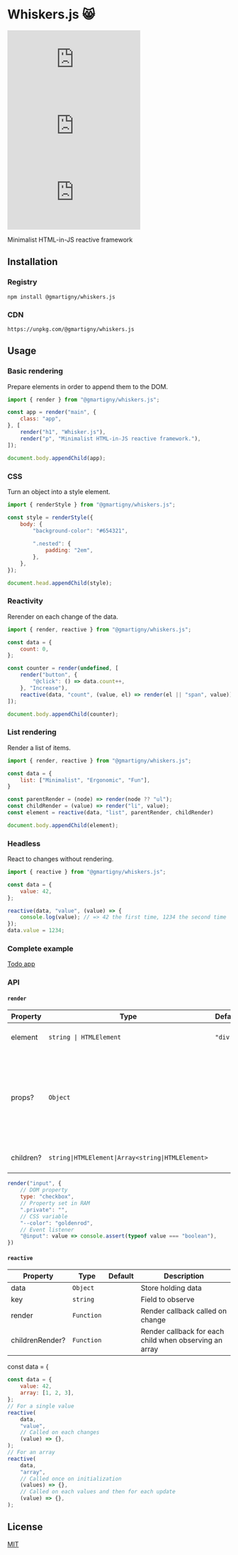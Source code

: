 # Whiskers.js 😸

[![NPM version](https://img.shields.io/npm/v/@gmartigny/whiskers.js?style=flat-square)](https://www.npmjs.com/package/@gmartigny/whiskers.js)
[![Minifies bundle size](https://img.shields.io/bundlephobia/min/@gmartigny/whiskers.js?style=flat-square)](https://bundlephobia.com/package/@gmartigny/whiskers.js)
[![Code coverage](https://flat.badgen.net/codeclimate/coverage/GMartigny/Whiskers.js)](https://codeclimate.com/github/GMartigny/Whiskers.js)

Minimalist HTML-in-JS reactive framework


## Installation

### Registry

    npm install @gmartigny/whiskers.js

### CDN

    https://unpkg.com/@gmartigny/whiskers.js


## Usage

### Basic rendering

Prepare elements in order to append them to the DOM.

```js
import { render } from "@gmartigny/whiskers.js";

const app = render("main", {
    class: "app",
}, [
    render("h1", "Whisker.js"),
    render("p", "Minimalist HTML-in-JS reactive framework."),
]);

document.body.appendChild(app);
```


### CSS

Turn an object into a style element.

```js
import { renderStyle } from "@gmartigny/whiskers.js";

const style = renderStyle({
    body: {
        "background-color": "#654321",
        
        ".nested": {
            padding: "2em",
        },
    },
});

document.head.appendChild(style);
```


### Reactivity

Rerender on each change of the data.

```js
import { render, reactive } from "@gmartigny/whiskers.js";

const data = {
    count: 0,
};

const counter = render(undefined, [
    render("button", {
        "@click": () => data.count++,
    }, "Increase"),
    reactive(data, "count", (value, el) => render(el || "span", value)),
]);

document.body.appendChild(counter);
```

### List rendering

Render a list of items.

```js
import { render, reactive } from "@gmartigny/whiskers.js";

const data = {
    list: ["Minimalist", "Ergonomic", "Fun"],
}

const parentRender = (node) => render(node ?? "ul");
const childRender = (value) => render("li", value);
const element = reactive(data, "list", parentRender, childRender)

document.body.appendChild(element);
```

### Headless

React to changes without rendering.

```js
import { reactive } from "@gmartigny/whiskers.js";

const data = {
    value: 42,
};

reactive(data, "value", (value) => {
    console.log(value); // => 42 the first time, 1234 the second time
});
data.value = 1234;
```

### Complete example

[Todo app](./examples/todo.html)


### API

#### `render`

| Property  | Type                                              | Default | Description                                                                                           |
|-----------|---------------------------------------------------|---------|-------------------------------------------------------------------------------------------------------|
| element   | `string \| HTMLElement`                           | `"div"` | Element to create or reuse                                                                            |
| props?    | `Object`                                          |         | Set of attributes, prefix with "@" for event listeners, "--" for CSS variables and "." for properties |
| children? | `string\|HTMLElement\|Array<string\|HTMLElement>` |         | List of children to append                                                                            |

```js
render("input", {
    // DOM property
    type: "checkbox",
    // Property set in RAM
    ".private": "",
    // CSS variable
    "--color": "goldenrod",
    // Event listener
    "@input": value => console.assert(typeof value === "boolean"),
})
```

#### `reactive`

| Property        | Type       | Default | Description                                            |
|-----------------|------------|---------|--------------------------------------------------------|
| data            | `Object`   |         | Store holding data                                     |
| key             | `string`   |         | Field to observe                                       |
| render          | `Function` |         | Render callback called on change                       |
| childrenRender? | `Function` |         | Render callback for each child when observing an array |

const data = {
```js
const data = {
    value: 42,
    array: [1, 2, 3],
};
// For a single value
reactive(
    data,
    "value",
    // Called on each changes
    (value) => {},
);
// For an array
reactive(
    data,
    "array",
    // Called once on initialization
    (values) => {},
    // Called on each values and then for each update
    (value) => {},
);
```

## License

[MIT](./license)
